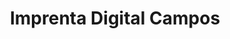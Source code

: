 ---
title: "Imprenta Digital Campos"
url: /ciudad-autonoma-de-buenos-aires/imprenta-digital-campos/
shop: copyshop
---